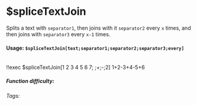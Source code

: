 # $spliceTextJoin
Splits a text with `separator1`, then joins with it `separator2` every `x` times, and then joins with `separator3` every `x-1` times.

#### Usage: `$spliceTextJoin[text;separator1;separator2;separator3;every]`
<br/>
<discord-messages>
	<discord-message :bot="false" role-color="#ffcc9a" author="Member">
		!!exec $spliceTextJoin[1 2 3 4 5 6 7; ;+;-;2]
	</discord-message>
	<discord-message :bot="true" role-color="#0099ff" author="Custom Command" avatar="https://media.discordapp.net/avatars/725721249652670555/781224f90c3b841ba5b40678e032f74a.webp">
		1+2-3+4-5+6
	</discord-message>
</discord-messages>

##### Function difficulty: <Badge type="danger" text="Difficult" vertical="middle" /> 
###### Tags: <Badge type="tip" text="textsplit" vertical="middle" /> <Badge type="tip" text="splice" vertical="middle" />
